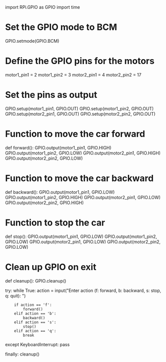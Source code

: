 import RPi.GPIO as GPIO
import time

# Set the GPIO mode to BCM
GPIO.setmode(GPIO.BCM)

# Define the GPIO pins for the motors
motor1_pin1 = 2
motor1_pin2 = 3
motor2_pin1 = 4
motor2_pin2 = 17

# Set the pins as output
GPIO.setup(motor1_pin1, GPIO.OUT)
GPIO.setup(motor1_pin2, GPIO.OUT)
GPIO.setup(motor2_pin1, GPIO.OUT)
GPIO.setup(motor2_pin2, GPIO.OUT)

# Function to move the car forward
def forward():
    GPIO.output(motor1_pin1, GPIO.HIGH)
    GPIO.output(motor1_pin2, GPIO.LOW)
    GPIO.output(motor2_pin1, GPIO.HIGH)
    GPIO.output(motor2_pin2, GPIO.LOW)

# Function to move the car backward
def backward():
    GPIO.output(motor1_pin1, GPIO.LOW)
    GPIO.output(motor1_pin2, GPIO.HIGH)
    GPIO.output(motor2_pin1, GPIO.LOW)
    GPIO.output(motor2_pin2, GPIO.HIGH)

# Function to stop the car
def stop():
    GPIO.output(motor1_pin1, GPIO.LOW)
    GPIO.output(motor1_pin2, GPIO.LOW)
    GPIO.output(motor2_pin1, GPIO.LOW)
    GPIO.output(motor2_pin2, GPIO.LOW)

# Clean up GPIO on exit
def cleanup():
    GPIO.cleanup()

try:
    while True:
        action = input("Enter action (f: forward, b: backward, s: stop, q: quit): ")

        if action == 'f':
            forward()
        elif action == 'b':
            backward()
        elif action == 's':
            stop()
        elif action == 'q':
            break

except KeyboardInterrupt:
    pass

finally:
    cleanup()
